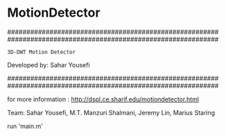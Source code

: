 # MotionDetector


#######################################################
#######################################################


    3D-DWT Motion Detector  
 Developed by: Sahar Yousefi
 
 
#######################################################
#######################################################



for more information : http://dspl.ce.sharif.edu/motiondetector.html

Team: Sahar Yousefi, M.T. Manzuri Shalmani, Jeremy Lin, Marius Staring

run 'main.m' 
